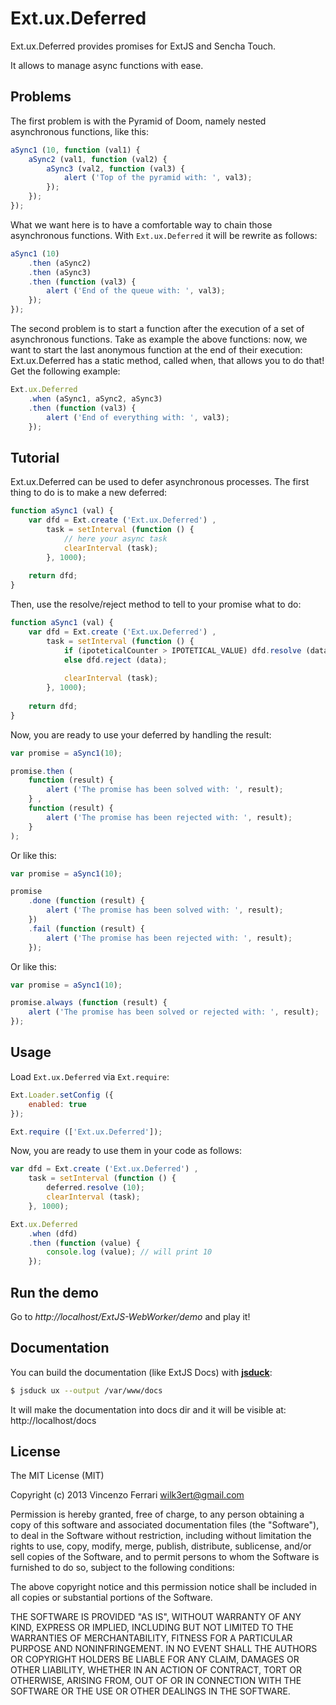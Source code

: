 # Ext.ux.Deferred

Ext.ux.Deferred provides promises for ExtJS and Sencha Touch.

It allows to manage async functions with ease.

## Problems
The first problem is with the Pyramid of Doom, namely nested asynchronous functions, like this:

```javascript
aSync1 (10, function (val1) {
	aSync2 (val1, function (val2) {
		aSync3 (val2, function (val3) {
			alert ('Top of the pyramid with: ', val3);
		});
	});
});
```

What we want here is to have a comfortable way to chain those asynchronous functions. With `Ext.ux.Deferred` it will be rewrite as follows:

```javascript
aSync1 (10)
	.then (aSync2)
	.then (aSync3)
	.then (function (val3) {
		alert ('End of the queue with: ', val3);
	});
});
```

The second problem is to start a function after the execution of a set of asynchronous functions.
Take as example the above functions: now, we want to start the last anonymous function at the end of their execution: Ext.ux.Deferred has a static method, called when, that allows you to do that! Get the following example:

```javascript
Ext.ux.Deferred
	.when (aSync1, aSync2, aSync3)
	.then (function (val3) {
		alert ('End of everything with: ', val3);
	});
```

## Tutorial
Ext.ux.Deferred can be used to defer asynchronous processes.
The first thing to do is to make a new deferred:

```javascript
function aSync1 (val) {
	var dfd = Ext.create ('Ext.ux.Deferred') ,
		task = setInterval (function () {
			// here your async task
			clearInterval (task);
		}, 1000);
		
	return dfd;
}
```

Then, use the resolve/reject method to tell to your promise what to do:

```javascript
function aSync1 (val) {
	var dfd = Ext.create ('Ext.ux.Deferred') ,
		task = setInterval (function () {
			if (ipoteticalCounter > IPOTETICAL_VALUE) dfd.resolve (data);
			else dfd.reject (data);
			
			clearInterval (task);
		}, 1000);
	
	return dfd;
}
```

Now, you are ready to use your deferred by handling the result:

```javascript
var promise = aSync1(10);

promise.then (
	function (result) {
		alert ('The promise has been solved with: ', result);
	} ,
	function (result) {
		alert ('The promise has been rejected with: ', result);
	}
);
```

Or like this:

```javascript
var promise = aSync1(10);

promise
	.done (function (result) {
		alert ('The promise has been solved with: ', result);
	})
	.fail (function (result) {
		alert ('The promise has been rejected with: ', result);
	});
```

Or like this:

```javascript
var promise = aSync1(10);

promise.always (function (result) {
	alert ('The promise has been solved or rejected with: ', result);
});
```

## Usage
Load `Ext.ux.Deferred` via `Ext.require`:

```javascript
Ext.Loader.setConfig ({
	enabled: true
});

Ext.require (['Ext.ux.Deferred']);
```

Now, you are ready to use them in your code as follows:

```javascript
var dfd = Ext.create ('Ext.ux.Deferred') ,
	task = setInterval (function () {
		deferred.resolve (10);
		clearInterval (task);
	}, 1000);

Ext.ux.Deferred
	.when (dfd)
	.then (function (value) {
		console.log (value); // will print 10
	});
```

## Run the demo
Go to *http://localhost/ExtJS-WebWorker/demo* and play it!

## Documentation
You can build the documentation (like ExtJS Docs) with [**jsduck**](https://github.com/senchalabs/jsduck):

```bash
$ jsduck ux --output /var/www/docs
```

It will make the documentation into docs dir and it will be visible at: http://localhost/docs

## License
The MIT License (MIT)

Copyright (c) 2013 Vincenzo Ferrari <wilk3ert@gmail.com>

Permission is hereby granted, free of charge, to any person obtaining a copy of this software and associated documentation files (the "Software"), to deal in the Software without restriction, including without limitation the rights to use, copy, modify, merge, publish, distribute, sublicense, and/or sell copies of the Software, and to permit persons to whom the Software is furnished to do so, subject to the following conditions:

The above copyright notice and this permission notice shall be included in all copies or substantial portions of the Software.

THE SOFTWARE IS PROVIDED "AS IS", WITHOUT WARRANTY OF ANY KIND, EXPRESS OR IMPLIED, INCLUDING BUT NOT LIMITED TO THE WARRANTIES OF MERCHANTABILITY, FITNESS FOR A PARTICULAR PURPOSE AND NONINFRINGEMENT. IN NO EVENT SHALL THE AUTHORS OR COPYRIGHT HOLDERS BE LIABLE FOR ANY CLAIM, DAMAGES OR OTHER LIABILITY, WHETHER IN AN ACTION OF CONTRACT, TORT OR OTHERWISE, ARISING FROM, OUT OF OR IN CONNECTION WITH THE SOFTWARE OR THE USE OR OTHER DEALINGS IN THE SOFTWARE.
